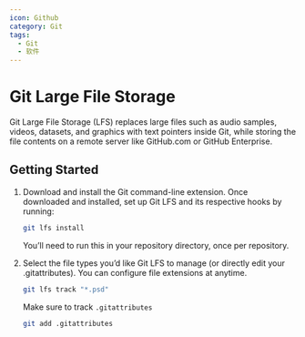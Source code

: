 ```yaml
---
icon: Github
category: Git
tags:
  - Git
  - 软件
---
```


# Git Large File Storage

Git Large File Storage (LFS) replaces large files such as audio samples, videos, datasets, and graphics with text pointers inside Git, while storing the file contents on a remote server like GitHub.com or GitHub Enterprise.

## Getting Started

1. Download and install the Git command-line extension. Once downloaded and installed, set up Git LFS and its respective hooks by running:

   ```sh
   git lfs install
   ```

   You’ll need to run this in your repository directory, once per repository.

1. Select the file types you’d like Git LFS to manage (or directly edit your .gitattributes). You can configure file extensions at anytime.

   ```sh
   git lfs track "*.psd"
   ```

   Make sure to track `.gitattributes`

   ```sh
   git add .gitattributes
   ```
